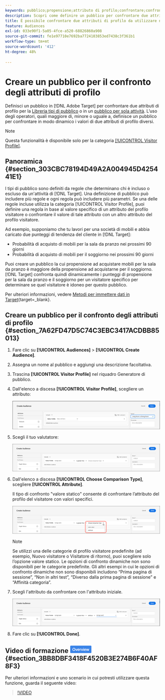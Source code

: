 ```yaml
---
keywords: pubblico;propensione;attributo di profilo;confrontare;confronto;creare pubblico;creazione di pubblico
description: Scopri come definire un pubblico per confrontare due attributi di profilo.
title: È possibile confrontare due attributi di profilo da utilizzare nei tipi di pubblico?
feature: Audiences
exl-id: 033e90f1-5a05-4fce-a520-68826860a908
source-git-commit: fe1e97710e7692ba7724103853ed7438c3f361b1
workflow-type: tm+mt
source-wordcount: '412'
ht-degree: 48%

---
```


# Creare un pubblico per il confronto degli attributi di profilo

Definisci un pubblico in [!DNL Adobe Target] per confrontare due attributi di profilo per la [Libreria tipi di pubblico](/help/main/c-target/c-audiences/audiences.md) o in un [pubblico per sola attività](/help/main/c-target/creating-activity-only-audience.md). L’uso degli operatori, quali maggiore di, minore o uguale a, definisce un pubblico per confrontare in modo dinamico i valori di due attributi di profilo diversi.

>[!NOTE]
>
>Questa funzionalità è disponibile solo per la categoria [[!UICONTROL Visitor Profile]](/help/main/c-target/c-audiences/c-target-rules/visitor-profile.md#concept_E972690B9A4C4372A34229FA37EDA38E).

## Panoramica {#section_303CBC78194D49A2A004945D425441E1}

I tipi di pubblico sono definiti da regole che determinano chi è incluso o escluso da un&#39;attività di [!DNL Target]. Una definizione di pubblico può includere più regole e ogni regola può includere più parametri. Se una delle regole incluse utilizza la categoria [!UICONTROL Visitor Profile], puoi definire una regola in base al valore specifico di un attributo del profilo visitatore o confrontare il valore di tale attributo con un altro attributo del profilo visitatore.

Ad esempio, supponiamo che tu lavori per una società di mobili e abbia caricato due punteggi di tendenza del cliente in [!DNL Target]:

* Probabilità di acquisto di mobili per la sala da pranzo nei prossimi 90 giorni
* Probabilità di acquisto di mobili per il soggiorno nei prossimi 90 giorni

Puoi creare un pubblico la cui propensione ad acquistare mobili per la sala da pranzo è maggiore della propensione ad acquistarne per il soggiorno. [!DNL Target] confronta quindi dinamicamente i punteggi di propensione per la sala da pranzo e il soggiorno per un visitatore specifico per determinare se quel visitatore è idoneo per questo pubblico.

Per ulteriori informazioni, vedere [Metodi per immettere dati in Target](https://experienceleague.adobe.com/docs/target-dev/developer/implementation/methods/methods-to-get-data-into-target.html?lang=it){target=_blank}.

## Creare un pubblico per il confronto degli attributi di profilo {#section_7A62FD47D5C74C3EBC3417ACDBB85013}

1. Fare clic su **[!UICONTROL Audiences]** > **[!UICONTROL Create Audience]**.
1. Assegna un nome al pubblico e aggiungi una descrizione facoltativa.
1. Trascina **[!UICONTROL Visitor Profile]** nel riquadro Generatore di pubblico.
1. Dall&#39;elenco a discesa **[!UICONTROL Visitor Profile]**, scegliere un attributo:

   ![Punteggio tendenza 1](assets/propensity_score_1.png)

1. Scegli il tuo valutatore:

   ![Punteggio tendenza 2](assets/propensity_score_2.png)

1. Dall&#39;elenco a discesa **[!UICONTROL Choose Comparison Type]**, scegliere **[!UICONTROL Attribute]**.

   Il tipo di confronto &quot;valore statico&quot; consente di confrontare l’attributo del profilo del visitatore con valori specifici.

   ![Punteggio tendenza 3](assets/propensity_score_3.png)

   >[!NOTE]
   >
   >Se utilizzi una delle categorie di profilo visitatore predefinite (ad esempio, Nuovo visitatore o Visitatore di ritorno), puoi scegliere solo l’opzione valore statico. Le opzioni di confronto dinamiche non sono disponibili per le categorie predefinite. Gli altri esempi in cui le opzioni di confronto dinamiche non sono disponibili includono “Prima pagina di sessione”, “Non in altri test”, “Diverso dalla prima pagina di sessione” e “Affinità categoria”.

1. Scegli l&#39;attributo da confrontare con l&#39;attributo iniziale.

   ![immagine propensity_score_4](assets/propensity_score_4.png)

1. Fare clic su **[!UICONTROL Done]**.

## Video di formazione ![Icona Panoramica](/help/main/assets/overview.png) {#section_3BB8DBF3418F4520B3E274B6F40AF8F3}

Per ulteriori informazioni e uno scenario in cui potresti utilizzare questa funzione, guarda il seguente video:

>[!VIDEO](https://video.tv.adobe.com/v/329907?captions=ita)
